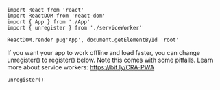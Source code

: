     import React from 'react'
    import ReactDOM from 'react-dom'
    import { App } from './App'
    import { unregister } from './serviceWorker'

    ReactDOM.render pug'App', document.getElementById 'root'

If you want your app to work offline and load faster, you can change
unregister() to register() below. Note this comes with some pitfalls.
Learn more about service workers: https://bit.ly/CRA-PWA

    unregister()
